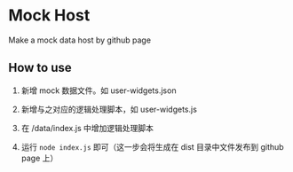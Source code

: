 # Mock Host

Make a mock data host by github page

## How to use

1. 新增 mock 数据文件。如 user-widgets.json

2. 新增与之对应的逻辑处理脚本，如 user-widgets.js

3. 在 /data/index.js 中增加逻辑处理脚本

4. 运行 `node index.js` 即可（这一步会将生成在 dist 目录中文件发布到 github page 上）

